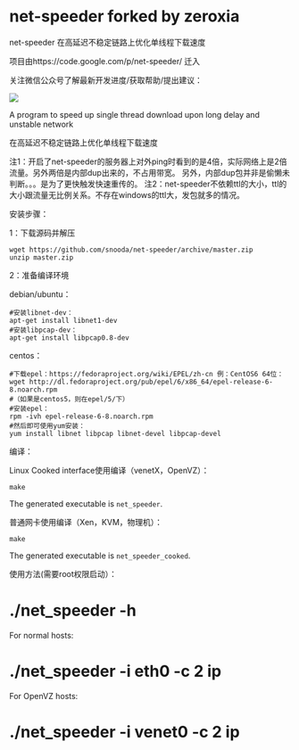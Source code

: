 # net-speeder forked by zeroxia
net-speeder 在高延迟不稳定链路上优化单线程下载速度 

项目由https://code.google.com/p/net-speeder/  迁入


关注微信公众号了解最新开发进度/获取帮助/提出建议：

<img src="http://www.snooda.com/images/qrcode.jpg" />


A program to speed up single thread download upon long delay and unstable network

在高延迟不稳定链路上优化单线程下载速度

注1：开启了net-speeder的服务器上对外ping时看到的是4倍，实际网络上是2倍流量。另外两倍是内部dup出来的，不占用带宽。
另外，内部dup包并非是偷懒未判断。。。是为了更快触发快速重传的。
注2：net-speeder不依赖ttl的大小，ttl的大小跟流量无比例关系。不存在windows的ttl大，发包就多的情况。


安装步骤：

1：下载源码并解压

    wget https://github.com/snooda/net-speeder/archive/master.zip
    unzip master.zip

2：准备编译环境

debian/ubuntu：

    #安装libnet-dev：
    apt-get install libnet1-dev
    #安装libpcap-dev：
    apt-get install libpcap0.8-dev 

centos： 

    #下载epel：https://fedoraproject.org/wiki/EPEL/zh-cn 例：CentOS6 64位：
    wget http://dl.fedoraproject.org/pub/epel/6/x86_64/epel-release-6-8.noarch.rpm
    #（如果是centos5，则在epel/5/下）
    #安装epel：
    rpm -ivh epel-release-6-8.noarch.rpm
    #然后即可使用yum安装：
    yum install libnet libpcap libnet-devel libpcap-devel

编译：

Linux Cooked interface使用编译（venetX，OpenVZ）：

    make

The generated executable is `net_speeder`.

普通网卡使用编译（Xen，KVM，物理机）：

    make

The generated executable is `net_speeder_cooked`.

使用方法(需要root权限启动）：

  # ./net_speeder -h

For normal hosts:

  # ./net_speeder -i eth0 -c 2 ip

For OpenVZ hosts:

  # ./net_speeder -i venet0 -c 2 ip
